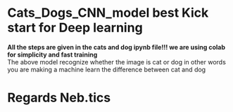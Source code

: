 # Cats_Dogs_CNN_model best Kick start for Deep learning 
**All the steps are given in the cats and dog ipynb file!!! we are using colab for simplicity and fast training**  
The above model recognize whether the image is cat or dog in other words you are making  a machine learn the difference between cat and dog  
#                                  Regards Neb.tics
